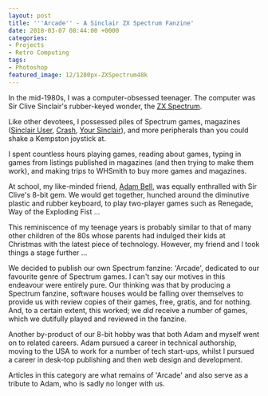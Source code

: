 ```yaml
---
layout: post
title: '''Arcade'' - A Sinclair ZX Spectrum Fanzine'
date: 2018-03-07 08:44:00 +0000
categories:
- Projects
- Retro Computing
tags:
- Photoshop
featured_image: 12/1280px-ZXSpectrum48k
---
```

<p>In the mid-1980s, I was a computer-obsessed teenager. The computer was Sir Clive Sinclair's rubber-keyed wonder, the <a href="https://en.wikipedia.org/wiki/ZX_Spectrum">ZX Spectrum</a>.</p>

<p>Like other devotees, I possessed piles of Spectrum games, magazines (<a href="https://www.sinclairuser.com/">Sinclair User</a>, <a href="http://www.crashonline.org.uk/">Crash</a>, <a href="https://www.yoursinclair.co.uk/">Your Sinclair</a>), and more peripherals than you could shake a Kempston joystick at.</p>

I spent countless hours playing games, reading about games, typing in games from listings published in magazines (and then trying to make them work), and making trips to WHSmith to buy more games and magazines.

<p>At school, my like-minded friend, <a href="http://www.adamjohnbell.org/">Adam Bell</a>, was equally enthralled with Sir Clive's 8-bit gem. We would get together, hunched around the diminutive plastic and rubber keyboard, to play two-player games such as Renegade, Way of the Exploding Fist ...</p>

This reminiscence of my teenage years is probably similar to that of many other children of the 80s whose parents had indulged their kids at Christmas with the latest piece of technology. However, my friend and I took things a stage further ...

We decided to publish our own Spectrum fanzine: 'Arcade', dedicated to our favourite genre of Spectrum games. I can't say our motives in this endeavour were entirely pure. Our thinking was that by producing a Spectrum fanzine, software houses would be falling over themselves to provide us with review copies of their games, free, gratis, and for nothing. And, to a certain extent, this worked; we *did* receive a number of games, which we dutifully played and reviewed in the fanzine.

Another by-product of our 8-bit hobby was that both Adam and myself went on to related careers. Adam pursued a career in technical authorship, moving to the USA to work for a number of tech start-ups, whilst I pursued a career in desk-top publishing and then web design and development.

Articles in this category are what remains of 'Arcade' and also serve as a tribute to Adam, who is sadly no longer with us.
